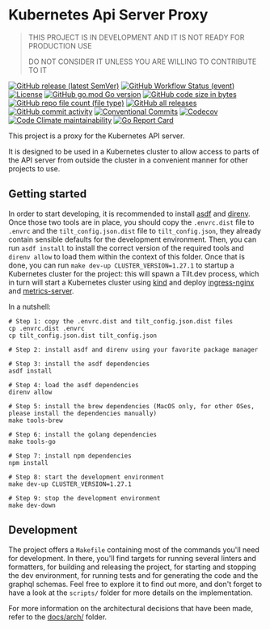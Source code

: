 # Kubernetes Api Server Proxy

> THIS PROJECT IS IN DEVELOPMENT AND IT IS NOT READY FOR PRODUCTION USE
>
> DO NOT CONSIDER IT UNLESS YOU ARE WILLING TO CONTRIBUTE TO IT

[![GitHub release (latest SemVer)](https://img.shields.io/github/v/release/omissis/kube-apiserver-proxy?style=flat)](https://github.com/omissis/kube-apiserver-proxy/releases/latest)
[![GitHub Workflow Status (event)](https://img.shields.io/github/actions/workflow/status/omissis/kube-apiserver-proxy/development.yaml?style=flat)](https://github.com/omissis/kube-apiserver-proxy/actions?workflow=development)
[![License](https://img.shields.io/github/license/omissis/kube-apiserver-proxy?style=flat)](/LICENSE.md)
[![GitHub go.mod Go version](https://img.shields.io/github/go-mod/go-version/omissis/kube-apiserver-proxy?style=flat)](https://tip.golang.org/doc/go1.20)
[![GitHub code size in bytes](https://img.shields.io/github/languages/code-size/omissis/kube-apiserver-proxy?style=flat)](https://github.com/omissis/kube-apiserver-proxy)
[![GitHub repo file count (file type)](https://img.shields.io/github/directory-file-count/omissis/kube-apiserver-proxy?style=flat)](https://github.com/omissis/kube-apiserver-proxy)
[![GitHub all releases](https://img.shields.io/github/downloads/omissis/kube-apiserver-proxy/total?style=flat)](https://github.com/omissis/kube-apiserver-proxy)
[![GitHub commit activity](https://img.shields.io/github/commit-activity/y/omissis/kube-apiserver-proxy?style=flat)](https://github.com/omissis/kube-apiserver-proxy/commits)
[![Conventional Commits](https://img.shields.io/badge/Conventional%20Commits-1.0.0-yellow.svg?style=flat)](https://conventionalcommits.org)
[![Codecov](https://img.shields.io/codecov/c/gh/omissis/kube-apiserver-proxy?style=flat&token=lPWlXd3MVK)](https://codecov.io/gh/omissis/kube-apiserver-proxy)
[![Code Climate maintainability](https://img.shields.io/codeclimate/maintainability/omissis/kube-apiserver-proxy?style=flat)](https://codeclimate.com/github/omissis/kube-apiserver-proxy)
[![Go Report Card](https://goreportcard.com/badge/github.com/omissis/kube-apiserver-proxy)](https://goreportcard.com/report/github.com/omissis/kube-apiserver-proxy)

This project is a proxy for the Kubernetes API server.

It is designed to be used in a Kubernetes cluster to allow access to parts of the API server from outside the cluster
in a convenient manner for other projects to use.

## Getting started

In order to start developing, it is recommended to install [asdf][asdf] and [direnv][direnv].
Once those two tools are in place, you should copy the `.envrc.dist` file to `.envrc` and the `tilt_config.json.dist`
file to `tilt_config.json`, they already contain sensible defaults for the development environment.
Then, you can run `asdf install` to install the correct version of the required tools and
`direnv allow` to load them within the context of this folder.
Once that is done, you can run `make dev-up CLUSTER_VERSION=1.27.1` to startup a Kubernetes cluster for the project:
this will spawn a Tilt.dev process, which in turn will start a Kubernetes cluster using [kind][kind] and
deploy [ingress-nginx][ingress-nginx] and [metrics-server][metrics-server].

In a nutshell:

```shell
# Step 1: copy the .envrc.dist and tilt_config.json.dist files
cp .envrc.dist .envrc
cp tilt_config.json.dist tilt_config.json

# Step 2: install asdf and direnv using your favorite package manager

# Step 3: install the asdf dependencies
asdf install

# Step 4: load the asdf dependencies
direnv allow

# Step 5: install the brew dependencies (MacOS only, for other OSes, please install the dependencies manually)
make tools-brew

# Step 6: install the golang dependencies
make tools-go

# Step 7: install npm dependencies
npm install

# Step 8: start the development environment
make dev-up CLUSTER_VERSION=1.27.1

# Step 9: stop the development environment
make dev-down
```

## Development

The project offers a `Makefile` containing most of the commands you'll need for development.
In there, you'll find targets for running several linters and formatters, for building and releasing the project,
for starting and stopping the dev environment, for running tests and for generating the code and the graphql schemas.
Feel free to explore it to find out more, and don't forget to have a look at the `scripts/` folder
for more details on the implementation.

For more information on the architectural decisions that have been made, refer to the [docs/arch/](./docs/arch/) folder.

[asdf]: https://asdf-vm.com/
[direnv]: https://direnv.net/
[kind]: https://kind.sigs.k8s.io/
[ingress-nginx]: https://kubernetes.github.io/ingress-nginx/
[metrics-server]: https://github.com/kubernetes-sigs/metrics-server
